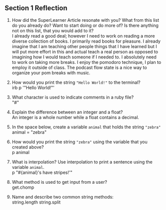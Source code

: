 ## Section 1 Reflection

1. How did the SuperLearner Article resonate with you? What from this list do you already do? Want to start doing or do more of? Is there anything not on this list, that you would add to it?  
I already read a good deal; however I need to work on reading a more diverse collection of books. I primarily read books for pleasure. I already imagine that I am teaching other people things that I have learned but I will put more effort in this and actual teach a real person as opposed to imagining how I would teach someone if I needed to. I absolutely need to work on taking more breaks. I enjoy the pomodoro technique, I plan to employ it outside of class. The podcast flow state is a nice way to organize your pom breaks with music.

2. How would you print the string `"Hello World!"` to the terminal?  
 irb p '"Hello World!"'

3. What character is used to indicate comments in a ruby file?  
"#"

4. Explain the difference between an integer and a float?  
An integer is a whole number while a float contains a decimal.

5. In the space below, create a variable `animal` that holds the string `"zebra"`  
animal = "zebra"

6. How would you print the string `"zebra"` using the variable that you created above?  
p animal

7. What is interpolation? Use interpolation to print a sentence using the variable `animal`.  
p "#{animal}'s have stripes!'"

8. What method is used to get input from a user?  
get.chomp

9. Name and describe two common string methods:  
string.length
string.split
